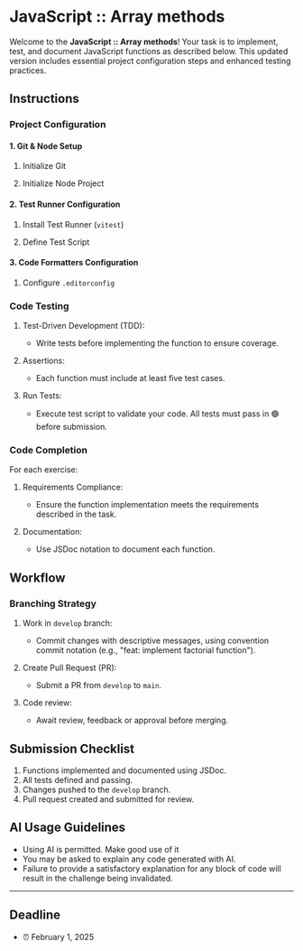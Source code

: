 # JavaScript :: Array methods

Welcome to the **JavaScript :: Array methods**! Your task is to implement, test, and document JavaScript functions as described below. This updated version includes essential project configuration steps and enhanced testing practices.

## Instructions

### Project Configuration

#### 1. Git & Node Setup

1. Initialize Git

2. Initialize Node Project

#### 2. Test Runner Configuration

1. Install Test Runner (`vitest`)

2. Define Test Script

#### 3. Code Formatters Configuration

1. Configure `.editorconfig`

### Code Testing

1. Test-Driven Development (TDD):

    - Write tests before implementing the function to ensure coverage.

2. Assertions:

    - Each function must include at least five test cases.

3. Run Tests:

    - Execute test script to validate your code. All tests must pass in 🟢 before submission.

### Code Completion

For each exercise:

1. Requirements Compliance:

    - Ensure the function implementation meets the requirements described in the task.

2. Documentation:

    - Use JSDoc notation to document each function.

## Workflow

### Branching Strategy

1. Work in `develop` branch:

    - Commit changes with descriptive messages, using convention commit notation (e.g., "feat: implement factorial function").

2. Create Pull Request (PR):

    - Submit a PR from `develop` to `main`.

3. Code review:

    - Await review, feedback or approval before merging.

## Submission Checklist

1. Functions implemented and documented using JSDoc.
2. All tests defined and passing.
3. Changes pushed to the `develop` branch.
4. Pull request created and submitted for review.

## AI Usage Guidelines

- Using AI is permitted. Make good use of it
- You may be asked to explain any code generated with AI.
- Failure to provide a satisfactory explanation for any block of code will result in the challenge being invalidated.

---

## Deadline

- ⏰ February 1, 2025
